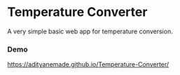 # Temperature Converter
A very simple basic web app for temperature conversion.

### Demo

https://adityanemade.github.io/Temperature-Converter/
